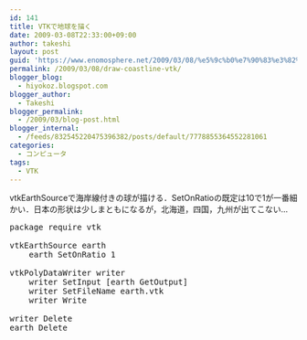 ```yaml
---
id: 141
title: VTKで地球を描く
date: 2009-03-08T22:33:00+09:00
author: takeshi
layout: post
guid: 'https://www.enomosphere.net/2009/03/08/%e5%9c%b0%e7%90%83%e3%82%92%e6%8f%8f%e3%81%8f/'
permalink: /2009/03/08/draw-coastline-vtk/
blogger_blog:
  - hiyokoz.blogspot.com
blogger_author:
  - Takeshi
blogger_permalink:
  - /2009/03/blog-post.html
blogger_internal:
  - /feeds/832545220475396382/posts/default/7778855364552281061
categories:
  - コンピュータ
tags:
  - VTK
---
```

vtkEarthSourceで海岸線付きの球が描ける．SetOnRatioの既定は10で1が一番細かい．日本の形状は少しまともになるが，北海道，四国，九州が出てこない...

<pre>
package require vtk

vtkEarthSource earth
    earth SetOnRatio 1

vtkPolyDataWriter writer
    writer SetInput [earth GetOutput]
    writer SetFileName earth.vtk
    writer Write

writer Delete
earth Delete</pre>